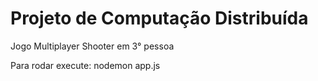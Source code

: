 # Projeto de Computação Distribuída
Jogo Multiplayer Shooter em 3° pessoa


Para rodar execute: nodemon app.js
